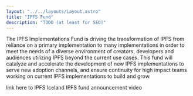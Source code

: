 ```yaml
---
layout: "../../layouts/Layout.astro"
title: "IPFS Fund"
description: "TODO (at least for SEO)"
---
```


The IPFS Implementations Fund is driving the transformation of IPFS from reliance on a primary implementation to many implementations in order to meet the needs of a diverse environment of creators, developers and audiences utilizing IPFS beyond the current use cases. This fund will catalyze and accelerate the development of new IPFS implementations to serve new adoption channels, and ensure continuity for high impact teams working on current IPFS implementations to build and grow.

link here to IPFS Iceland IPFS fund announcement video 
